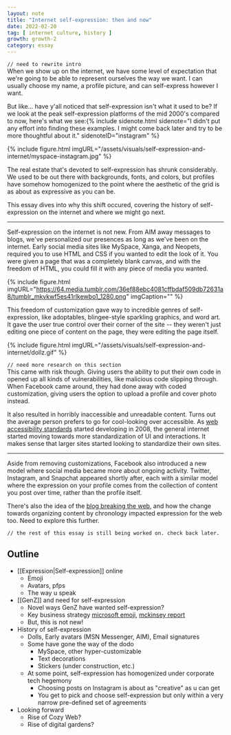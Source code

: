 ```yaml
---
layout: note
title: "Internet self-expression: then and now"
date: 2022-02-20
tag: [ internet culture, history ]
growth: growth-2
category: essay
---
```


```// need to rewrite intro```<br>
<span class="newthought">When we show up on the internet,</span> we have some level of expectation that we're going to be able to represent ourselves the way we want. I can usually choose my name, a profile picture, and can self-express however I want.

But like... have y'all noticed that self-expression isn't what it used to be? If we look at the peak self-expression platforms of the mid 2000's compared to now, here's what we see:{% include sidenote.html sidenote="I didn't put any effort into finding these examples. I might come back later and try to be more thoughtful about it." sidenoteID="instagram" %}

{% include figure.html imgURL="/assets/visuals/self-expression-and-internet/myspace-instagram.jpg" %}

The real estate that's devoted to self-expression has shrunk considerably. We used to be out there with backgrounds, fonts, and colors, but profiles have somehow homogenized to the point where the aesthetic of the grid is as about as expressive as you can be.

This essay dives into why this shift occured, covering the history of self-expression on the internet and where we might go next.

<hr>

Self-expression on the internet is not new. From AIM away messages to blogs, we've personalized our presences as long as we've been on the internet. Early social media sites like MySpace, Xanga, and Neopets, required you to use HTML and CSS if you wanted to edit the look of it. You were given a page that was a completely blank canvas, and with the freedom of HTML, you could fill it with any piece of media you wanted.

{% include figure.html imgURL="https://64.media.tumblr.com/36ef88ebc4081cffbdaf509db72631a8/tumblr_mkvkwf5es41rlkewbo1_1280.png" imgCaption="" %}

This freedom of customization gave way to incredible genres of self-expression, like adoptables, blingee-style sparkling graphics, and word art. It gave the user true control over their corner of the site -- they weren't just editing one piece of content on the page, they were editing the page itself.

{% include figure.html imgURL="/assets/visuals/self-expression-and-internet/dollz.gif" %}

```// need more research on this section```<br>
This came with risk though. Giving users the ability to put their own code in opened up all kinds of vulnerabilities, like malicious code slipping through. When Facebook came around, they had done away with coded customization, giving users the option to upload a profile and cover photo instead.

It also resulted in horribly inaccessible and unreadable content. Turns out the average person prefers to go for cool-looking over accessible. As [web accessibility standards](https://www.w3.org/WAI/standards-guidelines/wcag/) started developing in 2008, the general internet started moving towards more standardization of UI and interactions. It makes sense that larger sites started looking to standardize their own sites.

<hr>

Aside from removing customizations, Facebook also introduced a new model where social media became more about ongoing activity. Twitter, Instagram, and Snapchat appeared shortly after, each with a similar model where the expression on your profile comes from the collection of content you post over time, rather than the profile itself.

There's also the idea of the [blog breaking the web](https://stackingthebricks.com/how-blogs-broke-the-web/), and how the change towards organizing content by chronology impacted expression for the web too. Need to explore this further.

```// the rest of this essay is still being worked on. check back later.```

## Outline 

- [[Expression|Self-expression]] online
    - Emoji
    - Avatars, pfps
    - The way u speak
- [[GenZ]] and need for self-expression
    - Novel ways GenZ have wanted self-expression?
    - Key business strategy [microsoft emoji](https://medium.com/microsoft-design/emotionality-at-work-398182387adc), [mckinsey report](https://www.mckinsey.com/industries/consumer-packaged-goods/our-insights/true-gen-generation-z-and-its-implications-for-companies)
    - But, this is not new!
- History of self-expression
    - Dolls, Early avatars (MSN Messenger, AIM), Email signatures
    - Some have gone the way of the dodo
        - MySpace, other hyper-customizable
        - Text decorations
        - Stickers (under construction, etc.)
    - At some point, self-expression has homogenized under corporate tech hegemony
        - Choosing posts on Instagram is about as "creative" as u can get
        - You get to pick and choose self-expression but only within a very narrow pre-defined set of agreements
- Looking forward
    - Rise of Cozy Web?
    - Rise of digital gardens?